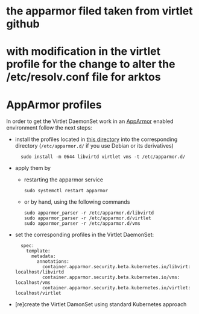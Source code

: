 # the apparmor filed taken from virtlet github
# with modification in the virtlet profile for the change to alter the /etc/resolv.conf file for arktos

# AppArmor profiles

In order to get the Virtlet DaemonSet work in
an [AppArmor](https://gitlab.com/apparmor/apparmor/wikis/home) enabled environment follow the next steps:

* install the profiles located in [this directory](https://github.com/Mirantis/virtlet/tree/master/deploy/apparmor) into the corresponding directory (`/etc/apparmor.d/` if you use Debian or its derivatives)

        sudo install -m 0644 libvirtd virtlet vms -t /etc/apparmor.d/

* apply them by
  * restarting the apparmor service
    
        sudo systemctl restart apparmor

  * or by hand, using the following commands

        sudo apparmor_parser -r /etc/apparmor.d/libvirtd
        sudo apparmor_parser -r /etc/apparmor.d/virtlet
        sudo apparmor_parser -r /etc/apparmor.d/vms

* set the corresponding profiles in the Virtlet DaemonSet:

        spec:
          template:
            metadata:
              annotations:
                container.apparmor.security.beta.kubernetes.io/libvirt: localhost/libvirtd
                container.apparmor.security.beta.kubernetes.io/vms: localhost/vms
                container.apparmor.security.beta.kubernetes.io/virtlet: localhost/virtlet

* [re]create the Virtlet DamonSet using standard Kubernetes approach
